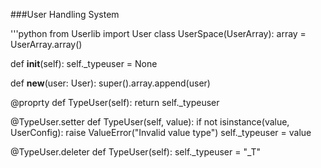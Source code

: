 ###User Handling System

'''python
from Userlib import User
class UserSpace(UserArray):
   array = UserArray.array()

   def __init__(self):
      self._typeuser = None

   def __new__(user: User):
      super().array.append(user)

   @proprty
   def TypeUser(self):
      return self._typeuser

   @TypeUser.setter
   def TypeUser(self, value):
      if not isinstance(value, UserConfig):
         raise ValueError("Invalid value type")
      self._typeuser = value

   @TypeUser.deleter
   def TypeUser(self):
      self._typeuser = "_T"


   
